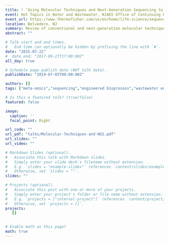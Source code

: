 ```yaml
---
title: ! 'Using Molecular Techniques and Next-Generation Sequencing to Understand and Optimize Wastewater Treatment Processes'
event: Hot Topics in Water and Wastewater, NJAES Office of Continuing Professional Education, Rutgers University
event_url: https://www.thermofisher.com/us/en/home/life-science/sequencing/next-generation-sequencing/ion-world-tour-forum.html?socid=social_btb
location: Belvedere, NJ
summary: Review of conventional and next-generation molecular techniques used in the design and operation of wastewater treatment processes.
abstract: ""

# Talk start and end times.
#   End time can optionally be hidden by prefixing the line with `#`.
date: "2015-07-22"
#  date_end: "2017-09-27T17:00:00Z"
all_day: true

# Schedule page publish date (NOT talk date).
publishDate: "2019-07-05T00:00:00Z"

authors: []
tags: ["meta-omics","sequencing","engineered bioprocess","wastewater engineering"]

# Is this a featured talk? (true/false)
featured: false

image:
  caption: ''
  focal_point: Right

url_code: ""
url_pdf: "talks/Molecular-Techniques-and-NGS.pdf"
url_slides: ""
url_video: ""

# Markdown Slides (optional).
#   Associate this talk with Markdown slides.
#   Simply enter your slide deck's filename without extension.
#   E.g. `slides = "example-slides"` references `content/slides/example-slides.md`.
#   Otherwise, set `slides = ""`.
slides: ""

# Projects (optional).
#   Associate this post with one or more of your projects.
#   Simply enter your project's folder or file name without extension.
#   E.g. `projects = ["internal-project"]` references `content/project/deep-learning/index.md`.
#   Otherwise, set `projects = []`.
projects:
   []
 

# Enable math on this page?
math: true
---
```


